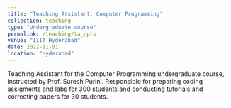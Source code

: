 ```yaml
---
title: "Teaching Assistant, Computer Programming"
collection: teaching
type: "Undergraduate course"
permalink: /teaching/ta_cpro
venue: "IIIT Hyderabad"
date: 2022-11-01
location: "Hyderabad"
---
```


Teaching Assistant for the Computer Programming undergraduate course, instructed by Prof. Suresh Purini. Responsible for preparing coding assigments and labs for 300 students and conducting tutorials and correcting papers for 30 students. 